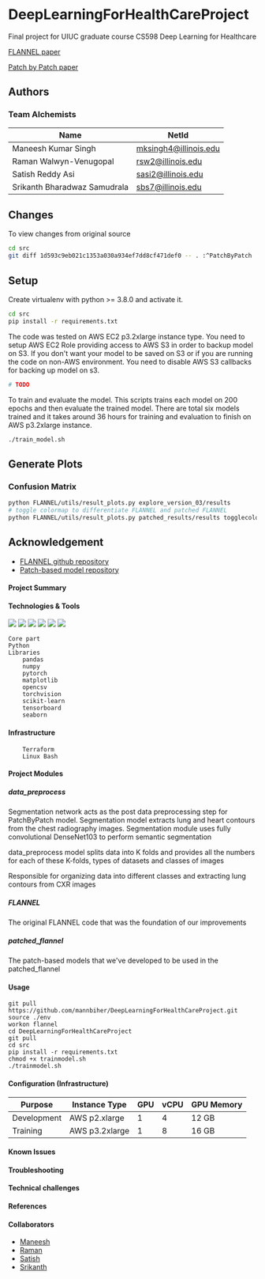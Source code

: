# DeepLearningForHealthCareProject
Final project for UIUC graduate course CS598 Deep Learning for Healthcare

[FLANNEL paper](https://academic.oup.com/jamia/article/28/3/444/5943880)

[Patch by Patch paper](https://ieeexplore.ieee.org/document/9090149)


## Authors

### Team Alchemists

| Name                         | NetId                 |
| ---------------------------- | --------------------- |
| Maneesh Kumar Singh          | mksingh4@illinois.edu |
| Raman Walwyn-Venugopal       | rsw2@illinois.edu     |
| Satish Reddy Asi             | sasi2@illinois.edu    |
| Srikanth Bharadwaz Samudrala | sbs7@illinois.edu     |


## Changes

To view changes from original source

```bash
cd src
git diff 1d593c9eb021c1353a030a934ef7dd8cf471def0 -- . :^PatchByPatch
```

## Setup

Create virtualenv with python >= 3.8.0 and activate it.
```bash
cd src
pip install -r requirements.txt
```

The code was tested on AWS EC2 p3.2xlarge instance type. You need to setup AWS
EC2 Role providing access to AWS S3 in order to backup model on S3. If you don't
want your model to be saved on S3 or if you are running the code on non-AWS
environment. You need to disable AWS S3 callbacks for backing up model on s3.

```bash
# TODO
```

To train and evaluate the model. This scripts trains each model on 200 epochs and
then evaluate the trained model. There are total six models trained and it takes
around 36 hours for training and evaluation to finish on AWS p3.2xlarge instance.


```bash
./train_model.sh
```



## Generate Plots

### Confusion Matrix

```bash
python FLANNEL/utils/result_plots.py explore_version_03/results
# toggle colormap to differentiate FLANNEL and patched FLANNEL
python FLANNEL/utils/result_plots.py patched_results/results togglecolor
```

## Acknowledgement

- [FLANNEL github repository](https://github.com/qxiaobu/FLANNEL)
- [Patch-based model repository](https://github.com/jongcye/Deep-Learning-COVID-19-on-CXR-using-Limited-Training-Data-Sets)

#### Project Summary

#### Technologies & Tools

<!--![](https://img.shields.io/badge/OS-Linux-informational?style=flat&logo=<LOGO_NAME>&logoColor=white&color=2bbc8a)
![](https://img.shields.io/badge/Code-Python-informational?style=flat&logo=<LOGO_NAME>&logoColor=white&color=2bbc8a)-->
![](https://img.shields.io/static/v1?label=OS&message=Linux&color=yellowgreen)
![](https://img.shields.io/static/v1?label=Code&message=Python%203.8.0&color=brightgreen)
![](https://img.shields.io/static/v1?label=Infrastructure&message=AWS&color=green)
![](https://img.shields.io/static/v1?label=Infrastructure-Automation&message=Terraform&color=yellowgreen)
![](https://img.shields.io/static/v1?label=Editor&message=VSCode&color=yellow)
![](https://img.shields.io/static/v1?label=Processor&message=GPU%20Tesla&color=orange)

    Core part
	Python
	Libraries
		pandas
		numpy
		pytorch
		matplotlib
		opencsv
		torchvision
		scikit-learn
		tensorboard
		seaborn
#### Infrastructure
		Terraform
		Linux Bash

#### Project Modules 

##### data_preprocess
Segmentation network acts as the post data preprocessing step for PatchByPatch model. Segmentation model extracts lung and heart contours from the chest radiography images. 
Segmentation module uses fully convolutional DenseNet103 to perform semantic segmentation

data_preprocess model splits data into K folds and provides all the numbers for each of these K-folds, types of datasets and classes of images

Responsible for organizing data into different classes and extracting lung contours from CXR images

##### FLANNEL

The original FLANNEL code that was the foundation of our improvements

##### patched_flannel

The patch-based models that we've developed to be used in the patched_flannel

#### Usage

```shell script:
git pull https://github.com/mannbiher/DeepLearningForHealthCareProject.git
source ./env
workon flannel
cd DeepLearningForHealthCareProject
git pull
cd src
pip install -r requirements.txt
chmod +x trainmodel.sh
./trainmodel.sh
```

#### Configuration (Infrastructure)

| Purpose     | Instance Type  | GPU | vCPU | GPU Memory |
| ----------- | -------------- | --- | ---- | ---------- |
| Development | AWS p2.xlarge  | 1   | 4    | 12 GB      |
| Training    | AWS p3.2xlarge | 1   | 8    | 16 GB      |


#### Known Issues

<!-- Can we update google doc with all the known issues -->

#### Troubleshooting

<!-- Can we update google doc with all the known issues -->

#### Technical challenges
<!-- Can we update google doc with all the known issues -->
#### References
#### Collaborators
* [Maneesh](mailto:msingh4@illinois.edu)
* [Raman](mailto:rsw2@illinois.edu)
* [Satish](mailto:sasi2@illinois.edu)
* [Srikanth](mailto:sbs7@illinois.edu)
